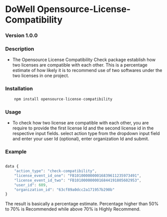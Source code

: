 
# DoWell Opensource-License-Compatibility

### Version 1.0.0

### Description
- The Opensource License Compatibility Check package establish how two licenses are compatible with each other. This is a percentage estimate of how likely it is to recommend use of two softwares under the two licenses in one project.

### Installation
```javascript
    npm install opensource-license-compatibility
```

### Usage
- To check how two license are compatible with each other, you are require to provide the first license Id and the second license id in the respective input fields. select action type from the dropdown input field and enter your user Id (optional), enter organization Id and submit.

### Example
```javascript

data {
    "action_type": "check-compatibility",
    "license_event_id_one": "FB1010000000016839611235973491",
    "license_event_id_two": "FB1010000000016844191805602953",
    "user_id": 609,
    "organization_id": "63cf89a0dcc2a171957b290b"
}

```
The result is basically a percentage estimate. Percentage higher than 50% to 70% is Recommended while above 70% is Highly Recommend. 